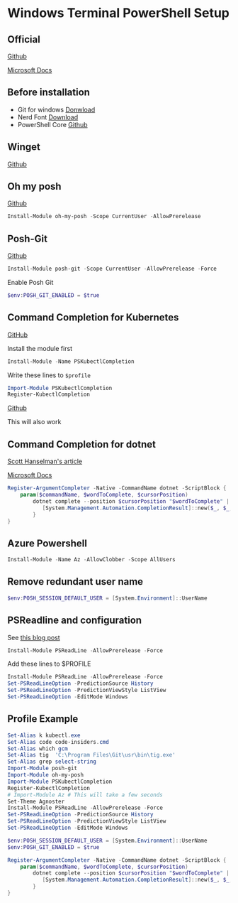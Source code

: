 # Windows Terminal PowerShell Setup

## Official

[Github](https://github.com/microsoft/terminal)

[Microsoft Docs](https://docs.microsoft.com/windows/terminal)

## Before installation

- Git for windows [Donwload](https://gitforwindows.org/)
- Nerd Font [Download](https://www.nerdfonts.com/font-downloads)
- PowerShell Core [Github](https://github.com/PowerShell/PowerShell/releases)

## Winget

[Github](https://github.com/microsoft/winget-cli)

## Oh my posh

[Github](https://github.com/JanDeDobbeleer/oh-my-posh)

```powershell
Install-Module oh-my-posh -Scope CurrentUser -AllowPrerelease
```

## Posh-Git

[Github](https://github.com/dahlbyk/posh-git)

```powershell
Install-Module posh-git -Scope CurrentUser -AllowPrerelease -Force
```

Enable Posh Git

```powershell
$env:POSH_GIT_ENABLED = $true
```

## Command Completion for Kubernetes

[GitHub](https://github.com/mziyabo/PSKubectlCompletion)

Install the module first

```powershell
Install-Module -Name PSKubectlCompletion
```

Write these lines to `$profile`

```powershell
Import-Module PSKubectlCompletion
Register-KubectlCompletion
```

[Github](https://github.com/tillig/ps-bash-completions)

This will also work

## Command Completion for dotnet

[Scott Hanselman's article](https://www.hanselman.com/blog/command-line-tab-completion-for-net-core-cli-in-powershell-or-bash)

[Microsoft Docs](https://docs.microsoft.com/en-us/powershell/module/microsoft.powershell.core/register-argumentcompleter?view=powershell-7)

```powershell
Register-ArgumentCompleter -Native -CommandName dotnet -ScriptBlock {
    param($commandName, $wordToComplete, $cursorPosition)
        dotnet complete --position $cursorPosition "$wordToComplete" | ForEach-Object {
           [System.Management.Automation.CompletionResult]::new($_, $_, 'ParameterValue', $_)
        }
}
```

## Azure Powershell

```powershell
Install-Module -Name Az -AllowClobber -Scope AllUsers
```

## Remove redundant user name

```powershell
$env:POSH_SESSION_DEFAULT_USER = [System.Environment]::UserName
```

## PSReadline and configuration

See [this blog post](https://www.hanselman.com/blog/adding-predictive-intellisense-to-my-windows-terminal-powershell-prompt-with-psreadline)

```powershell
Install-Module PSReadLine -AllowPrerelease -Force
```

Add these lines to $PROFILE

```powershell
Install-Module PSReadLine -AllowPrerelease -Force
Set-PSReadLineOption -PredictionSource History
Set-PSReadLineOption -PredictionViewStyle ListView
Set-PSReadLineOption -EditMode Windows
```

## Profile Example

```powershell
Set-Alias k kubectl.exe
Set-Alias code code-insiders.cmd
Set-Alias which gcm
Set-Alias tig  'C:\Program Files\Git\usr\bin\tig.exe'
Set-Alias grep select-string
Import-Module posh-git
Import-Module oh-my-posh
Import-Module PSKubectlCompletion
Register-KubectlCompletion
# Import-Module Az # This will take a few seconds
Set-Theme Agnoster
Install-Module PSReadLine -AllowPrerelease -Force
Set-PSReadLineOption -PredictionSource History
Set-PSReadLineOption -PredictionViewStyle ListView
Set-PSReadLineOption -EditMode Windows

$env:POSH_SESSION_DEFAULT_USER = [System.Environment]::UserName
$env:POSH_GIT_ENABLED = $true

Register-ArgumentCompleter -Native -CommandName dotnet -ScriptBlock {
    param($commandName, $wordToComplete, $cursorPosition)
        dotnet complete --position $cursorPosition "$wordToComplete" | ForEach-Object {
           [System.Management.Automation.CompletionResult]::new($_, $_, 'ParameterValue', $_)
        }
}
```
